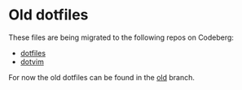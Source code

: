 # Old dotfiles

These files are being migrated to the following repos on Codeberg:

- [dotfiles](https://codeberg.org/ljc/dotfiles)
- [dotvim](https://codeberg.org/ljc/dotvim)

For now the old dotfiles can be found in the
[old](https://github.com/ljcooke/dotfiles/tree/old) branch.
